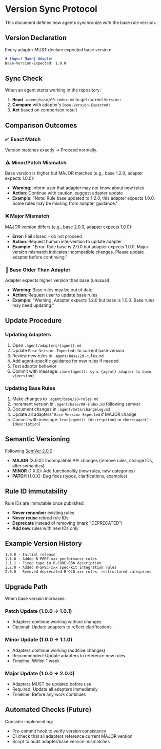 # Version Sync Protocol

This document defines how agents synchronize with the base rule version.

## Version Declaration

Every adapter MUST declare expected base version:

```markdown
# {Agent Name} Adapter
Base-Version-Expected: 1.0.0
```

## Sync Check

When an agent starts working in the repository:

1. **Read** `.agent/base/00-index.md` to get current `Version:`
2. **Compare** with adapter's `Base-Version-Expected:`
3. **Act** based on comparison result

## Comparison Outcomes

### ✅ Exact Match
Version matches exactly → Proceed normally.

### ⚠️ Minor/Patch Mismatch
Base version is higher but MAJOR matches (e.g., base 1.2.0, adapter expects 1.0.0):
- **Warning**: Inform user that adapter may not know about new rules
- **Action**: Continue with caution, suggest adapter update
- **Example**: "Note: Rule base updated to 1.2.0, this adapter expects 1.0.0. Some rules may be missing from adapter guidance."

### ❌ Major Mismatch
MAJOR version differs (e.g., base 2.0.0, adapter expects 1.0.0):
- **Error**: Fail closed - do not proceed
- **Action**: Request human intervention to update adapter
- **Example**: "Error: Rule base is 2.0.0 but adapter expects 1.0.0. Major version mismatch indicates incompatible changes. Please update adapter before continuing."

### 🔄 Base Older Than Adapter
Adapter expects higher version than base (unusual):
- **Warning**: Base rules may be out of date
- **Action**: Request user to update base rules
- **Example**: "Warning: Adapter expects 1.2.0 but base is 1.0.0. Base rules may need updating."

## Update Procedure

### Updating Adapters

1. Open `.agent/adapters/{agent}.md`
2. Update `Base-Version-Expected:` to current base version
3. Review new rules in `.agent/base/20-rules.md`
4. Add agent-specific guidance for new rules if needed
5. Test adapter behavior
6. Commit with message: `chore(agent): sync {agent} adapter to base v{version}`

### Updating Base Rules

1. Make changes to `.agent/base/20-rules.md`
2. Increment version in `.agent/base/00-index.md` following semver
3. Document changes in `.agent/meta/changelog.md`
4. Update all adapters' `Base-Version-Expected` if MAJOR change
5. Commit with message: `feat(agent): {description}` or `chore(agent): {description}`

## Semantic Versioning

Following [SemVer 2.0.0](https://semver.org/):

- **MAJOR** (X.0.0): Incompatible API changes (remove rules, change IDs, alter semantics)
- **MINOR** (1.X.0): Add functionality (new rules, new categories)
- **PATCH** (1.0.X): Bug fixes (typos, clarifications, examples)

## Rule ID Immutability

Rule IDs are immutable once published:
- **Never renumber** existing rules
- **Never reuse** retired rule IDs
- **Deprecate** instead of removing (mark "DEPRECATED")
- **Add new** rules with new IDs only

## Example Version History

```
1.0.0 - Initial release
1.1.0 - Added R-PERF-xxx performance rules
1.1.1 - Fixed typo in R-CODE-030 description
1.2.0 - Added R-SPEC-xxx spec-kit integration rules
2.0.0 - Removed deprecated R-OLD-xxx rules, restructured categories
```

## Upgrade Path

When base version increases:

### Patch Update (1.0.0 → 1.0.1)
- Adapters continue working without changes
- Optional: Update adapters to reflect clarifications

### Minor Update (1.0.0 → 1.1.0)
- Adapters continue working (additive changes)
- Recommended: Update adapters to reference new rules
- Timeline: Within 1 week

### Major Update (1.0.0 → 2.0.0)
- Adapters MUST be updated before use
- Required: Update all adapters immediately
- Timeline: Before any work continues

## Automated Checks (Future)

Consider implementing:
- Pre-commit hook to verify version consistency
- CI check that all adapters reference current MAJOR version
- Script to audit adapter/base version mismatches
